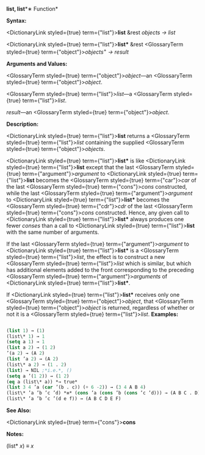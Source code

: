 **list, list***∗ Function* 



**Syntax:** 



<DictionaryLink styled={true} term={"list"}><b>list</b></DictionaryLink> &amp;rest *objects → list* 



<DictionaryLink styled={true} term={"list"}><b>list\*</b></DictionaryLink> &amp;rest <GlossaryTerm styled={true} term={"object"}><i>objects</i></GlossaryTerm><sup>+</sup> *→ result* 



**Arguments and Values:** 



<GlossaryTerm styled={true} term={"object"}><i>object</i></GlossaryTerm>—an <GlossaryTerm styled={true} term={"object"}><i>object</i></GlossaryTerm>. 



<GlossaryTerm styled={true} term={"list"}><i>list</i></GlossaryTerm>—a <GlossaryTerm styled={true} term={"list"}><i>list</i></GlossaryTerm>. 



*result*—an <GlossaryTerm styled={true} term={"object"}><i>object</i></GlossaryTerm>. 



**Description:** 



<DictionaryLink styled={true} term={"list"}><b>list</b></DictionaryLink> returns a <GlossaryTerm styled={true} term={"list"}><i>list</i></GlossaryTerm> containing the supplied <GlossaryTerm styled={true} term={"object"}><i>objects</i></GlossaryTerm>. 



<DictionaryLink styled={true} term={"list"}><b>list\*</b></DictionaryLink> is like <DictionaryLink styled={true} term={"list"}><b>list</b></DictionaryLink> except that the last <GlossaryTerm styled={true} term={"argument"}><i>argument</i></GlossaryTerm> to <DictionaryLink styled={true} term={"list"}><b>list</b></DictionaryLink> becomes the <GlossaryTerm styled={true} term={"car"}><i>car</i></GlossaryTerm> of the last <GlossaryTerm styled={true} term={"cons"}><i>cons</i></GlossaryTerm> constructed, while the last <GlossaryTerm styled={true} term={"argument"}><i>argument</i></GlossaryTerm> to <DictionaryLink styled={true} term={"list"}><b>list\*</b></DictionaryLink> becomes the <GlossaryTerm styled={true} term={"cdr"}><i>cdr</i></GlossaryTerm> of the last <GlossaryTerm styled={true} term={"cons"}><i>cons</i></GlossaryTerm> constructed. Hence, any given call to <DictionaryLink styled={true} term={"list"}><b>list\*</b></DictionaryLink> always produces one fewer *conses* than a call to <DictionaryLink styled={true} term={"list"}><b>list</b></DictionaryLink> with the same number of arguments. 



If the last <GlossaryTerm styled={true} term={"argument"}><i>argument</i></GlossaryTerm> to <DictionaryLink styled={true} term={"list"}><b>list\*</b></DictionaryLink> is a <GlossaryTerm styled={true} term={"list"}><i>list</i></GlossaryTerm>, the effect is to construct a new <GlossaryTerm styled={true} term={"list"}><i>list</i></GlossaryTerm> which is similar, but which has additional elements added to the front corresponding to the preceding <GlossaryTerm styled={true} term={"argument"}><i>arguments</i></GlossaryTerm> of <DictionaryLink styled={true} term={"list"}><b>list\*</b></DictionaryLink>. 



If <DictionaryLink styled={true} term={"list"}><b>list\*</b></DictionaryLink> receives only one <GlossaryTerm styled={true} term={"object"}><i>object</i></GlossaryTerm>, that <GlossaryTerm styled={true} term={"object"}><i>object</i></GlossaryTerm> is returned, regardless of whether or not it is a <GlossaryTerm styled={true} term={"list"}><i>list</i></GlossaryTerm>. **Examples:**
```lisp

(list 1) → (1) 
(list\* 1) → 1 
(setq a 1) → 1 
(list a 2) → (1 2) 
’(a 2) → (A 2) 
(list ’a 2) → (A 2) 
(list\* a 2) → (1 . 2) 
(list) → NIL ;*i.e.*, () 
(setq a ’(1 2)) → (1 2) 
(eq a (list\* a)) *→ true* 
(list 3 4 ’a (car ’(b . c)) (+ 6 -2)) → (3 4 A B 4) 
(list\* ’a ’b ’c ’d) *≡* (cons ’a (cons ’b (cons ’c ’d))) → (A B C . D) 
(list\* ’a ’b ’c ’(d e f)) → (A B C D E F) 

```
**See Also:** 



<DictionaryLink styled={true} term={"cons"}><b>cons</b></DictionaryLink> 







 



 



**Notes:** 



(list\* *x*) *≡ x* 



